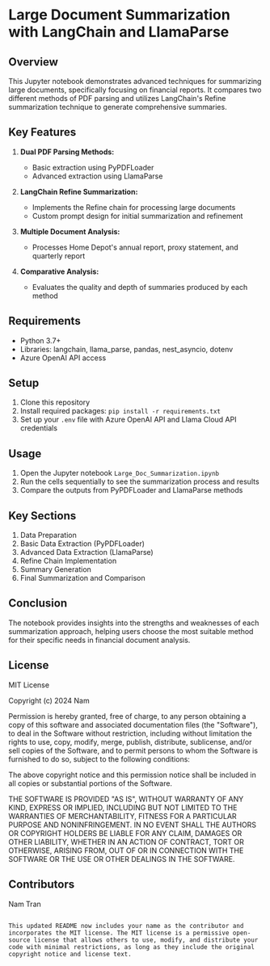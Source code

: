 # Large Document Summarization with LangChain and LlamaParse

## Overview

This Jupyter notebook demonstrates advanced techniques for summarizing large documents, specifically focusing on financial reports. It compares two different methods of PDF parsing and utilizes LangChain's Refine summarization technique to generate comprehensive summaries.

## Key Features

1. **Dual PDF Parsing Methods:**
   - Basic extraction using PyPDFLoader
   - Advanced extraction using LlamaParse

2. **LangChain Refine Summarization:**
   - Implements the Refine chain for processing large documents
   - Custom prompt design for initial summarization and refinement

3. **Multiple Document Analysis:**
   - Processes Home Depot's annual report, proxy statement, and quarterly report

4. **Comparative Analysis:**
   - Evaluates the quality and depth of summaries produced by each method

## Requirements

- Python 3.7+
- Libraries: langchain, llama_parse, pandas, nest_asyncio, dotenv
- Azure OpenAI API access

## Setup

1. Clone this repository
2. Install required packages: `pip install -r requirements.txt`
3. Set up your `.env` file with Azure OpenAI API and Llama Cloud API credentials

## Usage

1. Open the Jupyter notebook `Large_Doc_Summarization.ipynb`
2. Run the cells sequentially to see the summarization process and results
3. Compare the outputs from PyPDFLoader and LlamaParse methods

## Key Sections

1. Data Preparation
2. Basic Data Extraction (PyPDFLoader)
3. Advanced Data Extraction (LlamaParse)
4. Refine Chain Implementation
5. Summary Generation
6. Final Summarization and Comparison

## Conclusion

The notebook provides insights into the strengths and weaknesses of each summarization approach, helping users choose the most suitable method for their specific needs in financial document analysis.

## License

MIT License

Copyright (c) 2024 Nam

Permission is hereby granted, free of charge, to any person obtaining a copy
of this software and associated documentation files (the "Software"), to deal
in the Software without restriction, including without limitation the rights
to use, copy, modify, merge, publish, distribute, sublicense, and/or sell
copies of the Software, and to permit persons to whom the Software is
furnished to do so, subject to the following conditions:

The above copyright notice and this permission notice shall be included in all
copies or substantial portions of the Software.

THE SOFTWARE IS PROVIDED "AS IS", WITHOUT WARRANTY OF ANY KIND, EXPRESS OR
IMPLIED, INCLUDING BUT NOT LIMITED TO THE WARRANTIES OF MERCHANTABILITY,
FITNESS FOR A PARTICULAR PURPOSE AND NONINFRINGEMENT. IN NO EVENT SHALL THE
AUTHORS OR COPYRIGHT HOLDERS BE LIABLE FOR ANY CLAIM, DAMAGES OR OTHER
LIABILITY, WHETHER IN AN ACTION OF CONTRACT, TORT OR OTHERWISE, ARISING FROM,
OUT OF OR IN CONNECTION WITH THE SOFTWARE OR THE USE OR OTHER DEALINGS IN THE
SOFTWARE.

## Contributors

Nam Tran
````

This updated README now includes your name as the contributor and incorporates the MIT license. The MIT license is a permissive open-source license that allows others to use, modify, and distribute your code with minimal restrictions, as long as they include the original copyright notice and license text.
